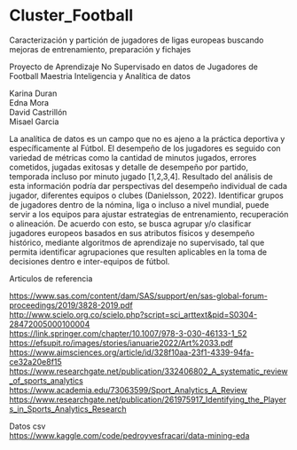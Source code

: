 # Cluster_Football

Caracterización y partición de jugadores de ligas europeas buscando mejoras de entrenamiento, preparación y fichajes 

Proyecto de Aprendizaje No Supervisado en datos de Jugadores de Football
Maestria Inteligencia y Analítica de datos

Karina Duran </br>
Edna Mora </br>
David Castrillón </br>
Misael Garcia </br>

La analítica de datos es un campo que no es ajeno a la práctica deportiva y específicamente al Fútbol. El desempeño de los jugadores es seguido con variedad de métricas como la cantidad de minutos jugados, errores cometidos, jugadas exitosas y detalle de desempeño por partido, temporada incluso por minuto jugado [1,2,3,4]. Resultado del análisis de esta información podría dar perspectivas del desempeño individual de cada jugador, diferentes equipos o clubes (Danielsson, 2022).  Identificar grupos de jugadores dentro de la nómina, liga o incluso a nivel mundial, puede servir a los equipos para ajustar estrategias de entrenamiento, recuperación o alineación.  De acuerdo con esto, se busca agrupar y/o clasificar jugadores europeos basados en sus atributos físicos y desempeño histórico, mediante algoritmos de aprendizaje no supervisado, tal que permita identificar agrupaciones que resulten aplicables en la toma de decisiones dentro e inter-equipos de fútbol. 

Articulos de referencia </br>

https://www.sas.com/content/dam/SAS/support/en/sas-global-forum-proceedings/2019/3828-2019.pdf </br>
http://www.scielo.org.co/scielo.php?script=sci_arttext&pid=S0304-28472005000100004 </br>
https://link.springer.com/chapter/10.1007/978-3-030-46133-1_52 </br> 
https://efsupit.ro/images/stories/ianuarie2022/Art%2033.pdf </br>
https://www.aimsciences.org/article/id/328f10aa-23f1-4339-94fa-ce32a20e8f15 </br>
https://www.researchgate.net/publication/332406802_A_systematic_review_of_sports_analytics </br>
https://www.academia.edu/73063599/Sport_Analytics_A_Review </br>
https://www.researchgate.net/publication/261975917_Identifying_the_Players_in_Sports_Analytics_Research</br>

Datos csv </br>
https://www.kaggle.com/code/pedroyvesfracari/data-mining-eda </br>



